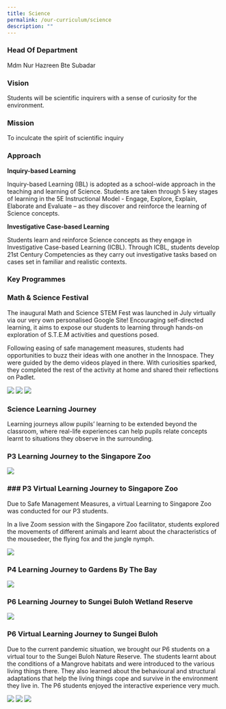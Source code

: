 ```yaml
---
title: Science
permalink: /our-curriculum/science
description: ""
---
```

### Head Of Department  

Mdm Nur Hazreen Bte Subadar  


### Vision

Students will be scientific inquirers with a sense of curiosity for the environment.

### Mission

To inculcate the spirit of scientific inquiry

  

### Approach

**Inquiry-based Learning**

Inquiry-based Learning (IBL) is adopted as a school-wide approach in the teaching and learning of Science. Students are taken through 5 key stages of learning in the 5E Instructional Model - Engage, Explore, Explain, Elaborate and Evaluate – as they discover and reinforce the learning of Science concepts.  

  

**Investigative Case-based Learning**

Students learn and reinforce Science concepts as they engage in Investigative Case-based Learning (ICBL). Through ICBL, students develop 21st Century Competencies as they carry out investigative tasks based on cases set in familiar and realistic contexts.  

  

### Key Programmes

### Math & Science Festival

The inaugural Math and Science STEM Fest was launched in July virtually via our very own personalised Google Site! Encouraging self-directed learning, it aims to expose our students to learning through hands-on exploration of S.T.E.M activities and questions posed.  


Following easing of safe management measures, students had opportunities to buzz their ideas with one another in the Innospace. They were guided by the demo videos played in there. With curiosities sparked, they completed the rest of the activity at home and shared their reflections on Padlet.

![](/images/Picture1-1.png)
![](/images/science2.png)
![](/images/science3.png)

### Science Learning Journey

Learning journeys allow pupils’ learning to be extended beyond the classroom, where real-life experiences can help pupils relate concepts learnt to situations they observe in the surrounding.

  

### P3 Learning Journey to the Singapore Zoo

![](/images/zoo.png)

### ### P3 Virtual Learning Journey to Singapore Zoo
  
Due to Safe Management Measures, a virtual Learning to Singapore Zoo was conducted for our P3 students. 

In a live Zoom session with the Singapore Zoo facilitator, students explored the movements of different animals and learnt about the characteristics of the mousedeer, the flying fox and the jungle nymph.

![](/images/virtual%20zoo.png)

### P4 Learning Journey to Gardens By The Bay

![](/images/gbtb.png)

### P6 Learning Journey to Sungei Buloh Wetland Reserve

![](/images/P6%20sungei%20buloh.png)

### P6 Virtual Learning Journey to Sungei Buloh

Due to the current pandemic situation, we brought our P6 students on a virtual tour to the Sungei Buloh Nature Reserve. The students learnt about the conditions of a Mangrove habitats and were introduced to the various living things there. They also learned about the behavioural and structural adaptations that help the living things cope and survive in the environment they live in. The P6 students enjoyed the interactive experience very much.

![](/images/virtual%20learning%20journey1.png)
![](/images/virtual%20learning%20journey2.png)
![](/images/virtual%20learning%20journey3.png)